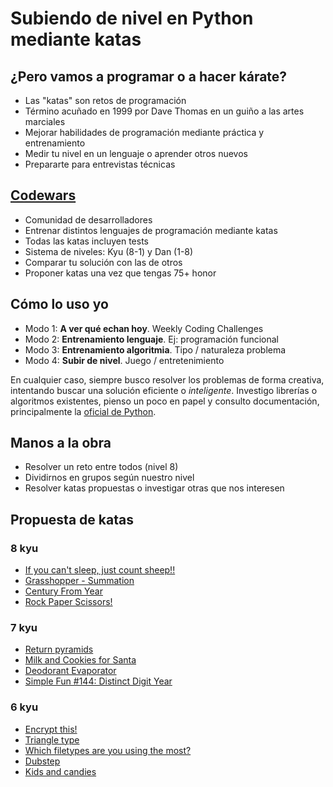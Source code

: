 # Subiendo de nivel en Python mediante katas

## ¿Pero vamos a programar o a hacer kárate?
- Las "katas" son retos de programación 
- Término acuñado en 1999 por Dave Thomas en un guiño a las artes marciales
- Mejorar habilidades de programación mediante práctica y entrenamiento
- Medir tu nivel en un lenguaje o aprender otros nuevos 
- Prepararte para entrevistas técnicas

## [Codewars](https://www.codewars.com)
- Comunidad de desarrolladores
- Entrenar distintos lenguajes de programación mediante katas
- Todas las katas incluyen tests
- Sistema de niveles: Kyu (8-1) y Dan (1-8)
- Comparar tu solución con las de otros
- Proponer katas una vez que tengas 75+ honor

## Cómo lo uso yo
- Modo 1: **A ver qué echan hoy**. Weekly Coding Challenges
- Modo 2: **Entrenamiento lenguaje**. Ej: programación funcional
- Modo 3: **Entrenamiento algoritmia**. Tipo / naturaleza problema
- Modo 4: **Subir de nivel**. Juego / entretenimiento

En cualquier caso, siempre busco resolver los problemas de forma creativa, intentando buscar una solución eficiente o *inteligente*. Investigo librerías o algoritmos existentes, pienso un poco en papel y consulto documentación, principalmente la [oficial de Python](https://docs.python.org/3/).

## Manos a la obra
- Resolver un reto entre todos (nivel 8)
- Dividirnos en grupos según nuestro nivel
- Resolver katas propuestas o investigar otras que nos interesen

## Propuesta de katas
### 8 kyu
- [If you can't sleep, just count sheep!!](https://www.codewars.com/kata/5b077ebdaf15be5c7f000077)
- [Grasshopper - Summation](https://www.codewars.com/kata/55d24f55d7dd296eb9000030)
- [Century From Year](https://www.codewars.com/kata/5a3fe3dde1ce0e8ed6000097)
- [Rock Paper Scissors!](https://www.codewars.com/kata/5672a98bdbdd995fad00000f)

### 7 kyu
- [Return pyramids](https://www.codewars.com/kata/5a1c28f9c9fc0ef2e900013b)
- [Milk and Cookies for Santa](https://www.codewars.com/kata/52af7bf41f5a1291a6000025)
- [Deodorant Evaporator](https://www.codewars.com/kata/5506b230a11c0aeab3000c1f)
- [Simple Fun #144: Distinct Digit Year](https://www.codewars.com/kata/58aa68605aab54a26c0001a6)

### 6 kyu
- [Encrypt this!](https://www.codewars.com/kata/5848565e273af816fb000449)
- [Triangle type](https://www.codewars.com/kata/53907ac3cd51b69f790006c5)
- [Which filetypes are you using the most?](https://www.codewars.com/kata/5c7254fcaccda64d01907710)
- [Dubstep](https://www.codewars.com/kata/551dc350bf4e526099000ae5)
- [Kids and candies](https://www.codewars.com/kata/56cca888a9d0f25985000036)


